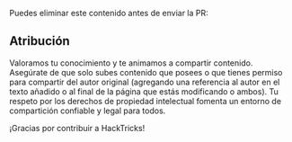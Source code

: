 Puedes eliminar este contenido antes de enviar la PR:

## Atribución
Valoramos tu conocimiento y te animamos a compartir contenido. Asegúrate de que solo subes contenido que posees o que tienes permiso para compartir del autor original (agregando una referencia al autor en el texto añadido o al final de la página que estás modificando o ambos). Tu respeto por los derechos de propiedad intelectual fomenta un entorno de compartición confiable y legal para todos.

¡Gracias por contribuir a HackTricks!
